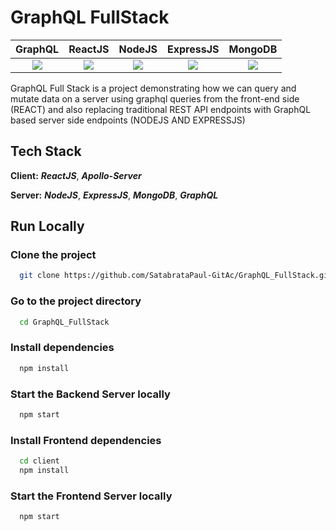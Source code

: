 
# GraphQL FullStack


GraphQL             |  ReactJS  |  NodeJS  |  ExpressJS | MongoDB 
:-------------------------:|:-------------------------:|:-------------------------:|:-------------------------:|:-------------------------:
![](https://upload.wikimedia.org/wikipedia/commons/thumb/1/17/GraphQL_Logo.svg/100px-GraphQL_Logo.svg.png)  |  ![](https://upload.wikimedia.org/wikipedia/commons/thumb/a/a7/React-icon.svg/100px-React-icon.svg.png)  |  ![](https://upload.wikimedia.org/wikipedia/commons/thumb/d/d9/Node.js_logo.svg/100px-Node.js_logo.svg.png) |  ![](https://upload.wikimedia.org/wikipedia/commons/thumb/6/64/Expressjs.png/100px-Expressjs.png) | ![](https://upload.wikimedia.org/wikipedia/commons/thumb/9/93/MongoDB_Logo.svg/100px-MongoDB_Logo.svg.png)

GraphQL Full Stack is a project demonstrating how we can query and mutate data on a server using graphql queries from the front-end side (REACT) and also replacing traditional REST API endpoints with GraphQL based server side endpoints (NODEJS AND EXPRESSJS)



## Tech Stack

**Client:**  ***ReactJS***, ***Apollo-Server***

**Server:**  ***NodeJS***, ***ExpressJS***, ***MongoDB***, ***GraphQL***


## Run Locally

### Clone the project

```bash
  git clone https://github.com/SatabrataPaul-GitAc/GraphQL_FullStack.git
```

### Go to the project directory

```bash
  cd GraphQL_FullStack
```

### Install dependencies

```bash
  npm install
```

### Start the Backend Server locally

```bash
  npm start
```

### Install Frontend dependencies 

```bash
  cd client
  npm install
```
### Start the Frontend Server locally

```bash
  npm start
```







